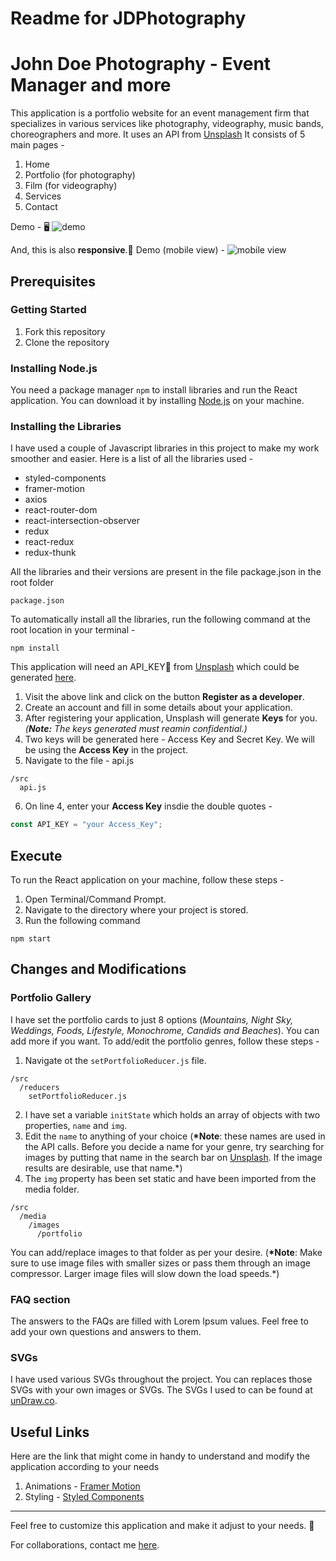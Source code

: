 # Readme for JDPhotography

# John Doe Photography - Event Manager and more

This application is a portfolio website for an event management firm that specializes in various services like photography, videography, music bands, choreographers and more. It uses an API from [Unsplash][unsplash]
It consists of 5 main pages -

1. Home
2. Portfolio (for photography)
3. Film (for videography)
4. Services
5. Contact

Demo - 🖥
![demo](http://g.recordit.co/AXsSYGHiLH.gif)

And, this is also **responsive**.📲
Demo (mobile view) -
![mobile view][demomobile]

## Prerequisites

### Getting Started

1. Fork this repository
2. Clone the repository

### Installing Node.js

You need a package manager `npm` to install libraries and run the React application. You can download it by installing [Node.js][nodejs] on your machine.

### Installing the Libraries

I have used a couple of Javascript libraries in this project to make my work smoother and easier. Here is a list of all the libraries used -

- styled-components
- framer-motion
- axios
- react-router-dom
- react-intersection-observer
- redux
- react-redux
- redux-thunk

All the libraries and their versions are present in the file package.json in the root folder

```
package.json
```

To automatically install all the libraries, run the following command at the root location in your terminal -

```terminal
npm install
```

This application will need an API_KEY🔑 from [Unsplash][unsplash] which could be generated [here][developer].

1. Visit the above link and click on the button **Register as a developer**.
2. Create an account and fill in some details about your application.
3. After registering your application, Unsplash will generate **Keys** for you. _(**Note:** The keys generated must reamin confidential.)_
4. Two keys will be generated here - Access Key and Secret Key. We will be using the **Access Key** in the project.
5. Navigate to the file - api.js

```
/src
  api.js
```

6. On line 4, enter your **Access Key** insdie the double quotes -

```javascript
const API_KEY = "your Access_Key";
```

## Execute

To run the React application on your machine, follow these steps -

1. Open Terminal/Command Prompt.
2. Navigate to the directory where your project is stored.
3. Run the following command

```terminal
npm start
```

## Changes and Modifications

### Portfolio Gallery

I have set the portfolio cards to just 8 options (_Mountains, Night Sky, Weddings, Foods, Lifestyle, Monochrome, Candids and Beaches_). You can add more if you want. To add/edit the portfolio genres, follow these steps -

1. Navigate ot the `setPortfolioReducer.js` file.

```
/src
  /reducers
    setPortfolioReducer.js
```

2.  I have set a variable `initState` which holds an array of objects with two properties, `name` and `img`.
3.  Edit the `name` to anything of your choice (**\*Note**: these names are used in the API calls. Before you decide a name for your genre, try searching for images by putting that name in the search bar on [Unsplash][unsplash]. If the image results are desirable, use that name.\*)
4.  The `img` property has been set static and have been imported from the media folder.

```
/src
  /media
    /images
      /portfolio
```

You can add/replace images to that folder as per your desire. (**\*Note**: Make sure to use image files with smaller sizes or pass them through an image compressor. Larger image files will slow down the load speeds.\*)

### FAQ section

The answers to the FAQs are filled with Lorem Ipsum values. Feel free to add your own questions and answers to them.

### SVGs

I have used various SVGs throughout the project. You can replaces those SVGs with your own images or SVGs. The SVGs I used to can be found at [unDraw.co](https://undraw.co/illustrations).

## Useful Links

Here are the link that might come in handy to understand and modify the application according to your needs

1. Animations - [Framer Motion](https://www.framer.com/motion/)
2. Styling - [Styled Components](https://styled-components.com)

---

Feel free to customize this application and make it adjust to your needs. 🙌

For collaborations, contact me [here][email].

[unsplash]: https://unsplash.com
[developer]: https://unsplash.com/developers
[nodejs]: https://nodejs.org/en/
[demodesktop]: http://g.recordit.co/AXsSYGHiLH.gif
[demomobile]: http://g.recordit.co/OlmdNMQcNU.gif
[email]: mailto:karan.010896@gmail.com
